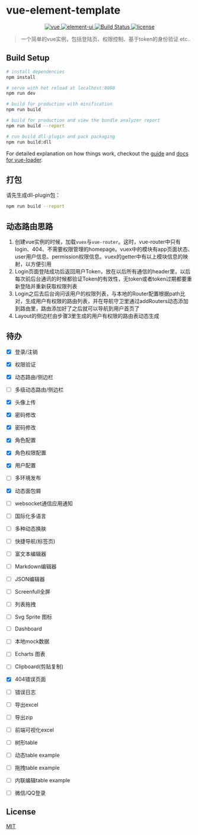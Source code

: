 # vue-element-template
<p align="center">
	<a href="https://github.com/vuejs/vue">
		<img src="https://img.shields.io/badge/vue-2.5.2-brightgreen.svg" alt="vue">
	</a>
	<a href="https://github.com/ElemeFE/element">
		<img src="https://img.shields.io/badge/element--ui-2.0.11-brightgreen.svg" alt="element-ui">
	</a>
	<a href="https://travis-ci.org/PanJiaChen/vue-element-admin" rel="nofollow">
		<img src="https://travis-ci.org/PanJiaChen/vue-element-admin.svg?branch=master" alt="Build Status">
	</a>
	<a href="https://github.com/PanJiaChen/vue-element-admin/blob/master/LICENSE">
		<img src="https://img.shields.io/github/license/mashape/apistatus.svg" alt="license">
	</a>
</p>

> 一个简单的vue实例，包括登陆页、权限控制、基于token的身份验证 etc..

## Build Setup

``` bash
# install dependencies
npm install

# serve with hot reload at localhost:8080
npm run dev

# build for production with minification
npm run build

# build for production and view the bundle analyzer report
npm run build --report

# run build dll-plugin and pack packaging
npm run build:dll

```

For detailed explanation on how things work, checkout the [guide](http://vuejs-templates.github.io/webpack/) and [docs for vue-loader](http://vuejs.github.io/vue-loader).

## 打包
请先生成dll-plugin包：
```bash
npm run build --report
```

## 动态路由思路
1. 创建vue实例的时候，加载`vuex`与`vue-router`。这时，vue-router中只有login、404、不需要权限管理的homepage。vuex中的模块有app页面状态、user用户信息、permission权限信息。vuex的getter中有以上模块信息的映射，以方便引用
2. Login页面登陆成功后返回用户Token，放在以后所有通信的header里，以后每次前后台通讯的时候都验证Token的有效性，无token或者token过期都要重新登陆并重新获取权限列表
3. Login之后去后台询问该用户的权限列表，与本地的Router配置根据path比对，生成用户有权限的路由列表，并在导航守卫里通过addRouters动态添加到路由里，路由添加好了之后就可以导航到用户首页了
4. Layout的侧边栏由步骤3里生成的用户有权限的路由表动态生成
 
## 待办

- [x] 登录/注销
- [x] 权限验证
- [x] 动态路由/侧边栏
- [ ] 多级动态路由/侧边栏
- [x] 头像上传
- [x] 密码修改
- [x] 密码修改
- [x] 角色配置
- [x] 角色权限配置
- [x] 用户配置
- [ ] 多环境发布
- [x] 动态面包屑
- [ ] websocket通信应用通知
- [ ] 国际化多语言
- [ ] 多种动态换肤
- [ ] 快捷导航(标签页)
- [ ] 富文本编辑器
- [ ] Markdown编辑器
- [ ] JSON编辑器
- [ ] Screenfull全屏
- [ ] 列表拖拽
- [ ] Svg Sprite 图标
- [ ] Dashboard
- [ ] 本地mock数据
- [ ] Echarts 图表
- [ ] Clipboard(剪贴复制)
- [x] 404错误页面
- [ ] 错误日志
- [ ] 导出excel
- [ ] 导出zip
- [ ] 前端可视化excel
- [ ] 树形table
- [ ] 动态table example
- [ ] 拖拽table example
- [ ] 内联编辑table example
- [ ] 微信/QQ登录


## License

[MIT](https://github.com/PanJiaChen/vue-element-admin/blob/master/LICENSE)
